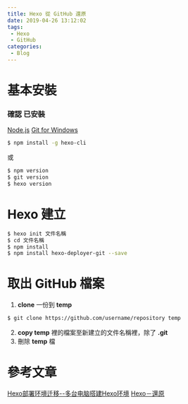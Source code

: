 ```yaml
---
title: Hexo 從 GitHub 還原
date: 2019-04-26 13:12:02
tags: 
 - Hexo
 - GitHub
categories: 
 - Blog
---
```


# 基本安裝
### 確認 已安裝
[Node.js](https://nodejs.org/en/)
[Git for Windows](https://git-scm.com/download/win)
``` bash
$ npm install -g hexo-cli
```

或
``` bash
$ npm version
$ git version
$ hexo version
```

# Hexo 建立
``` bash
$ hexo init 文件名稱
$ cd 文件名稱
$ npm install
$ npm install hexo-deployer-git --save
```

# 取出 GitHub 檔案
1. **clone** 一份到 **temp**
``` bash
$ git clone https://github.com/username/repository temp
```
2. **copy temp** 裡的檔案至新建立的文件名稱裡，除了 **.git**
3. 刪除 **temp** 檔

# 參考文章
[Hexo部署环境迁移--多台电脑搭建Hexo环境](http://whatbeg.com/2016/09/17/hexo-migrate.html)
[Hexo－還原](http://lonka.github.io/blog/2016/04/27/hexo/hexo-revert/)